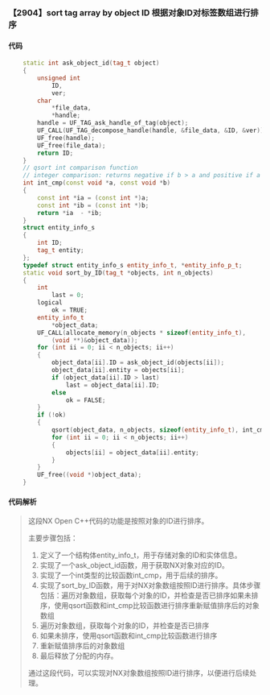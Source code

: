 ### 【2904】sort tag array by object ID 根据对象ID对标签数组进行排序

#### 代码

```cpp
    static int ask_object_id(tag_t object)  
    {  
        unsigned int  
            ID,  
            ver;  
        char  
            *file_data,  
            *handle;  
        handle = UF_TAG_ask_handle_of_tag(object);  
        UF_CALL(UF_TAG_decompose_handle(handle, &file_data, &ID, &ver));  
        UF_free(handle);  
        UF_free(file_data);  
        return ID;  
    }  
    // qsort int comparison function  
    // integer comparison: returns negative if b > a and positive if a > b  
    int int_cmp(const void *a, const void *b)  
    {  
        const int *ia = (const int *)a;  
        const int *ib = (const int *)b;  
        return *ia  - *ib;  
    }  
    struct entity_info_s  
    {  
        int ID;  
        tag_t entity;  
    };  
    typedef struct entity_info_s entity_info_t, *entity_info_p_t;  
    static void sort_by_ID(tag_t *objects, int n_objects)  
    {  
        int  
            last = 0;  
        logical  
            ok = TRUE;  
        entity_info_t  
            *object_data;  
        UF_CALL(allocate_memory(n_objects * sizeof(entity_info_t),  
            (void **)&object_data));  
        for (int ii = 0; ii < n_objects; ii++)  
        {  
            object_data[ii].ID = ask_object_id(objects[ii]);  
            object_data[ii].entity = objects[ii];  
            if (object_data[ii].ID > last)  
                last = object_data[ii].ID;  
            else  
                ok = FALSE;  
        }  
        if (!ok)  
        {  
            qsort(object_data, n_objects, sizeof(entity_info_t), int_cmp);  
            for (int ii = 0; ii < n_objects; ii++)  
            {  
                objects[ii] = object_data[ii].entity;  
            }  
        }  
        UF_free((void *)object_data);  
    }

```

#### 代码解析

> 这段NX Open C++代码的功能是按照对象的ID进行排序。
>
> 主要步骤包括：
>
> 1. 定义了一个结构体entity_info_t，用于存储对象的ID和实体信息。
> 2. 实现了一个ask_object_id函数，用于获取NX对象对应的ID。
> 3. 实现了一个int类型的比较函数int_cmp，用于后续的排序。
> 4. 实现了sort_by_ID函数，用于对NX对象数组按照ID进行排序。具体步骤包括：遍历对象数组，获取每个对象的ID，并检查是否已排序如果未排序，使用qsort函数和int_cmp比较函数进行排序重新赋值排序后的对象数组
> 5. 遍历对象数组，获取每个对象的ID，并检查是否已排序
> 6. 如果未排序，使用qsort函数和int_cmp比较函数进行排序
> 7. 重新赋值排序后的对象数组
> 8. 最后释放了分配的内存。
>
> 通过这段代码，可以实现对NX对象数组按照ID进行排序，以便进行后续处理。
>
